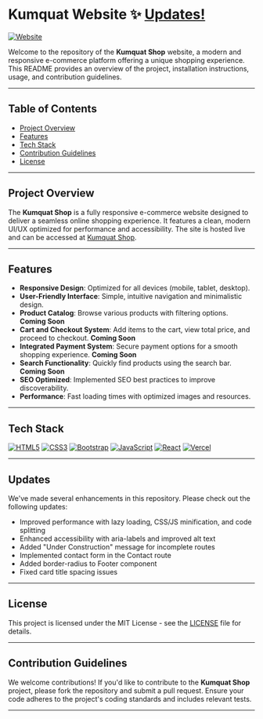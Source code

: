 # Kumquat Website ✨ [Updates!](#updates)

[![Website](https://img.shields.io/badge/Live-Website-red)](https://kumquatshop.vercel.app/)

Welcome to the repository of the **Kumquat Shop** website, a modern and responsive e-commerce platform offering a unique shopping experience. This README provides an overview of the project, installation instructions, usage, and contribution guidelines.

---

## Table of Contents

- [Project Overview](#project-overview)
- [Features](#features)
- [Tech Stack](#tech-stack)
- [Contribution Guidelines](#contribution-guidelines)
- [License](#license)

---

## Project Overview

The **Kumquat Shop** is a fully responsive e-commerce website designed to deliver a seamless online shopping experience. It features a clean, modern UI/UX optimized for performance and accessibility. The site is hosted live and can be accessed at [Kumquat Shop](https://kumquatshop.vercel.app/).

---

## Features

- **Responsive Design**: Optimized for all devices (mobile, tablet, desktop).
- **User-Friendly Interface**: Simple, intuitive navigation and minimalistic design.
- **Product Catalog**: Browse various products with filtering options. **Coming Soon**
- **Cart and Checkout System**: Add items to the cart, view total price, and proceed to checkout. **Coming Soon**
- **Integrated Payment System**: Secure payment options for a smooth shopping experience. **Coming Soon**
- **Search Functionality**: Quickly find products using the search bar. **Coming Soon**
- **SEO Optimized**: Implemented SEO best practices to improve discoverability.
- **Performance**: Fast loading times with optimized images and resources.

---

## Tech Stack

[![HTML5](https://img.shields.io/badge/HTML5-E34F26?style=flat&logo=html5&logoColor=white)](https://developer.mozilla.org/en-US/docs/Web/HTML) 
[![CSS3](https://img.shields.io/badge/CSS3-1572B6?style=flat&logo=css3&logoColor=white)](https://developer.mozilla.org/en-US/docs/Web/CSS) 
[![Bootstrap](https://img.shields.io/badge/Bootstrap-563D7C?style=flat&logo=bootstrap&logoColor=white)](https://getbootstrap.com) 
[![JavaScript](https://img.shields.io/badge/JavaScript-F7DF1E?style=flat&logo=javascript&logoColor=black)](https://developer.mozilla.org/en-US/docs/Web/JavaScript) 
[![React](https://img.shields.io/badge/React-61DAFB?style=flat&logo=react&logoColor=black)](https://reactjs.org) 
[![Vercel](https://img.shields.io/badge/Vercel-000000?style=flat&logo=vercel&logoColor=white)](https://vercel.com)
  
---

## Updates
We've made several enhancements in this repository. Please check out the following updates:
- Improved performance with lazy loading, CSS/JS minification, and code splitting
- Enhanced accessibility with aria-labels and improved alt text
- Added "Under Construction" message for incomplete routes
- Implemented contact form in the Contact route
- Added border-radius to Footer component
- Fixed card title spacing issues

---

## License

This project is licensed under the MIT License - see the [LICENSE](LICENSE) file for details.

---

## Contribution Guidelines

We welcome contributions! If you'd like to contribute to the **Kumquat Shop** project, please fork the repository and submit a pull request. Ensure your code adheres to the project's coding standards and includes relevant tests.

---
